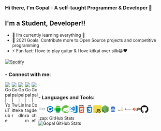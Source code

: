 ### Hi there, I'm Gopal - A self-taught Programmer & Developer 👋

## I'm a Student, Developer!!

- 🌱 I’m currently learning everything 🤣
- 🥅 2021 Goals: Contribute more to Open Source projects and competitive programming
- ⚡ Fun fact: I love to play guitar & I love kitkat over silk😂❤

<!-- ### Spotify Playing 🎧


<!--[<img src="https://github-readme-stats-iota-wine.vercel.app/api2/spotify" alt="Gopal Spotify Playing" width="350" />](https://open.spotify.com/user/31h367esxyefeyd2fgjb5lxkjrnq)
 -->

<!--  
[![Spotify](https://novatorem-gopalsays.vercel.app/api/spotify)](https://open.spotify.com/user/31h367esxyefeyd2fgjb5lxkjrnq) -->
[![Spotify](https://novatorem-7fhctuhl6-gopalsays.vercel.app/api/spotify)](https://open.spotify.com/user/31h367esxyefeyd2fgjb5lxkjrnq)



### - Connect with me:

[<img align="left" alt="Gopal | YouTube" width="22px" src="https://cdn.jsdelivr.net/npm/simple-icons@v3/icons/youtube.svg" />][youtube]
[<img align="left" alt="Gopal | Twitter" width="22px" src="https://cdn.jsdelivr.net/npm/simple-icons@v3/icons/twitter.svg" />][twitter]
[<img align="left" alt="Gopal | LinkedIn" width="22px" src="https://cdn.jsdelivr.net/npm/simple-icons@v3/icons/linkedin.svg" />][linkedin]
[<img align="left" alt="Gopal | Instagram" width="22px" src="https://cdn.jsdelivr.net/npm/simple-icons@v3/icons/instagram.svg" />][instagram]
[<img align="left" alt="Gopal | Codechef" width="22px" src="https://cdn.jsdelivr.net/npm/simple-icons@v3/icons/codechef.svg" />][codechef]

<br />


### - Languages and Tools:
[<img align="left" alt="Java" width="26px" src="https://raw.githubusercontent.com/github/explore/80688e429a7d4ef2fca1e82350fe8e3517d3494d/topics/java/java.png" />][java]
[<img align="left" alt="c Plus" width="26px" src="icons/cplus.png" />][cplusplus]
[<img align="left" alt="Android Studio" width="26px" src="icons/android.png" />][android]
[<img align="left" alt="Spring framework" width="26px" src="icons/springicon.svg" />][spring]
[<img align="left" alt="Visual Studio Code" width="26px" src="https://raw.githubusercontent.com/github/explore/80688e429a7d4ef2fca1e82350fe8e3517d3494d/topics/visual-studio-code/visual-studio-code.png" />][vscode]
[<img align="left" alt="HTML5" width="26px" src="https://raw.githubusercontent.com/github/explore/80688e429a7d4ef2fca1e82350fe8e3517d3494d/topics/html/html.png" />][html]
[<img align="left" alt="CSS3" width="26px" src="https://raw.githubusercontent.com/github/explore/80688e429a7d4ef2fca1e82350fe8e3517d3494d/topics/css/css.png" />][css]
[<img align="left" alt="JavaScript" width="26px" src="https://raw.githubusercontent.com/github/explore/80688e429a7d4ef2fca1e82350fe8e3517d3494d/topics/javascript/javascript.png" />][jsscript]
[<img align="left" alt="Node.js" width="26px" src="https://raw.githubusercontent.com/github/explore/80688e429a7d4ef2fca1e82350fe8e3517d3494d/topics/nodejs/nodejs.png" />][nodejs]
[<img align="left" alt="SQL" width="26px" src="https://raw.githubusercontent.com/github/explore/80688e429a7d4ef2fca1e82350fe8e3517d3494d/topics/sql/sql.png" />][sql]
[<img align="left" alt="MySQL" width="26px" src="https://raw.githubusercontent.com/github/explore/80688e429a7d4ef2fca1e82350fe8e3517d3494d/topics/mysql/mysql.png" />][mysql]
[<img align="left" alt="MongoDB" width="26px" src="https://raw.githubusercontent.com/github/explore/80688e429a7d4ef2fca1e82350fe8e3517d3494d/topics/mongodb/mongodb.png" />][mongodb]
[<img align="left" alt="Git" width="26px" src="https://raw.githubusercontent.com/github/explore/80688e429a7d4ef2fca1e82350fe8e3517d3494d/topics/git/git.png" />][git]
[<img align="left" alt="GitHub" width="26px" src="https://raw.githubusercontent.com/github/explore/78df643247d429f6cc873026c0622819ad797942/topics/github/github.png" />][github]

<br />
<br />

  <summary>:zap: GitHub Stats</summary>

  <img align="left" alt="Gopal GitHub Stats" src="https://github-readme-stats-iota-wine.vercel.app/api?username=gopalsays108&theme=vision-friendly-dark&show_icons=true" />     

 
[course]: http://vsCodeHero.com
[java]: https://www.java.com/en/
[html]: https://en.wikipedia.org/wiki/HTML5
[twitter]: https://twitter.com/gopalsays108
[css]: https://en.wikipedia.org/wiki/CSS
[nodejs]: https://nodejs.org/en/about/
[jsscript]: https://en.wikipedia.org/wiki/JavaScript
[youtube]: https://www.youtube.com/channel/UCkK1VihLdKTm2quGvXI3jxw
[instagram]: https://www.instagram.com/gopalsays108/
[linkedin]: https://www.linkedin.com/in/gopalsays108/
[codechef]: https://www.codechef.com/users/gopalsays108
[sql]: https://en.wikipedia.org/wiki/SQL
[mysql]: https://www.mysql.com/
[mongodb]: https://www.mongodb.com/
[git]: https://en.wikipedia.org/wiki/Git
[vscode]: https://visualstudio.microsoft.com/
[github]: https://en.wikipedia.org/wiki/GitHub
[cplusplus]: https://en.wikipedia.org/wiki/C%2B%2B
[android]: https://developer.android.com/studio
[spring]: https://spring.io/ 
